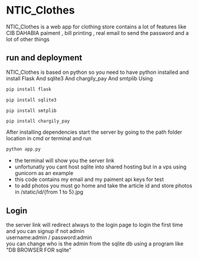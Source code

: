# NTIC_Clothes
NTIC_Clothes is a web app for clothing store contains a lot of features like CIB DAHABIA paiment , bill printing , real email to send the password  and a lot of other things
## run and deployment
NTIC_Clothes is based on python so you need to have python installed and install
Flask And sqlite3 And chargily_pay And smtplib
Using
```bash
pip install flask
```
```bash
pip install sqlite3
```
```bas
pip install smtplib
```
```bash
pip install chargily_pay
```
After installing dependencies 
start the server by going to the path folder location in cmd or terminal and run
```bash
python app.py
```
- the terminal will show you the server link<br/>
- unfortunatly you cant host sqlite into shared hosting but in a vps using gunicorn as an example<br/>
- this code contains my email and my paiment api keys for test <br/>
- to add photos you must go home and take the article id and store photos in /static/id/{from 1 to 5}.jpg
## Login
the server link will redirect always to the login page to login the first time and you can signup if not admin<br />
username:admin / password:admin<br />
you can change who is the admin from the sqlite db using a program like "DB BROWSER FOR sqlite"

